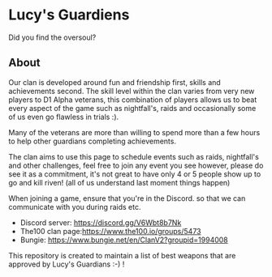 # Lucy's Guardiens
Did you find the oversoul?



## About 
Our clan is developed around fun and friendship first, skills and achievements second. The skill level within the clan varies from very new players to D1 Alpha veterans, this combination of players allows us to beat every aspect of the game such as nightfall's, raids and occasionally some of us even go flawless in trials :).

Many of the veterans are more than willing to spend more than a few hours to help other guardians completing achievements.

The clan aims to use this page to schedule events such as raids, nightfall's and other challenges, feel free to join any event you see however, please do see it as a commitment, it's not great to have only 4 or 5 people show up to go and kill riven! (all of us understand last moment things happen)

When joining a game, ensure that you're in the Discord. so that we can communicate with you during raids etc.

- Discord server: https://discord.gg/V6Wbt8b7Nk
- The100 clan page:https://www.the100.io/groups/5473
- Bungie: https://www.bungie.net/en/ClanV2?groupid=1994008

This repository is created to maintain a list of best weapons that are approved by Lucy's Guardians :-) ! 
